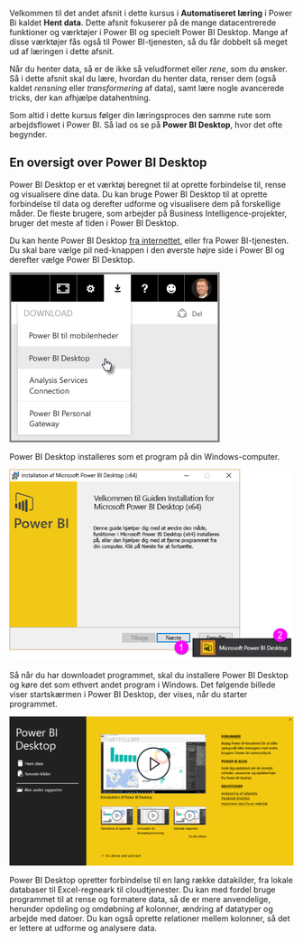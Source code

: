 Velkommen til det andet afsnit i dette kursus i **Automatiseret læring** i Power Bi kaldet **Hent data**. Dette afsnit fokuserer på de mange datacentrerede funktioner og værktøjer i Power BI og specielt Power BI Desktop. Mange af disse værktøjer fås også til Power BI-tjenesten, så du får dobbelt så meget ud af læringen i dette afsnit.

Når du henter data, så er de ikke så veludformet eller *rene*, som du ønsker. Så i dette afsnit skal du lære, hvordan du henter data, renser dem (også kaldet *rensning* eller *transformering* af data), samt lære nogle avancerede tricks, der kan afhjælpe datahentning.

Som altid i dette kursus følger din læringsproces den samme rute som arbejdsflowet i Power BI. Så lad os se på **Power BI Desktop**, hvor det ofte begynder.

## <a name="an-overview-of-power-bi-desktop"></a>En oversigt over Power BI Desktop
Power BI Desktop er et værktøj beregnet til at oprette forbindelse til, rense og visualisere dine data. Du kan bruge Power BI Desktop til at oprette forbindelse til data og derefter udforme og visualisere dem på forskellige måder. De fleste brugere, som arbejder på Business Intelligence-projekter, bruger det meste af tiden i Power BI Desktop.

Du kan hente Power BI Desktop [fra internettet](http://go.microsoft.com/fwlink/?LinkID=521662), eller fra Power BI-tjenesten. Du skal bare vælge pil ned-knappen i den øverste højre side i Power BI og derefter vælge Power BI Desktop.

![](media/1-1-overview-of-power-bi-desktop/1-1_1.png)

Power BI Desktop installeres som et program på din Windows-computer.

![](media/1-1-overview-of-power-bi-desktop/1-1_2.png)

Så når du har downloadet programmet, skal du installere Power BI Desktop og køre det som ethvert andet program i Windows. Det følgende billede viser startskærmen i Power BI Desktop, der vises, når du starter programmet.

![](media/1-1-overview-of-power-bi-desktop/1-1_3.png)

Power BI Desktop opretter forbindelse til en lang række datakilder, fra lokale databaser til Excel-regneark til cloudtjenester. Du kan med fordel bruge programmet til at rense og formatere data, så de er mere anvendelige, herunder opdeling og omdøbning af kolonner, ændring af datatyper og arbejde med datoer. Du kan også oprette relationer mellem kolonner, så det er lettere at udforme og analysere data.

